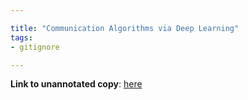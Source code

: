 ```yaml
---

title: "Communication Algorithms via Deep Learning"
tags:
- gitignore

---
```

**Link to unannotated copy**: [here](https://drive.google.com/file/d/1XqPOImGrHPl5Nta-glFJc_dEkt6Ft6C8/view?usp=sharing)